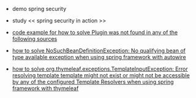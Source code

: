 - demo spring security
- study << spring security in action >>

- [code example for how to solve Plugin was not found in any of the following sources](https://www.bswen.com/2021/02/springboot-how-to-solve-was-not-found-in-any-of-the-following-sources-exception.html)
- [how to solve NoSuchBeanDefinitionException: No qualifying bean of type available exception when using spring framework with autowire](https://bswen.com/2021/02/springboot-how-to-solve-NoSuchBeanDefinitionException-No-qualifying-bean-of-type-available.html)
- [how to solve org.thymeleaf.exceptions.TemplateInputException: Error resolving template template might not exist or might not be accessible by any of the configured Template Resolvers when using spring framework with thymeleaf](https://bswen.com/2021/02/springboot-how-to-solve-TemplateInputException.html)